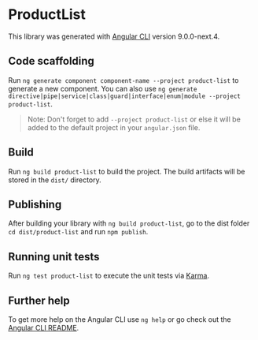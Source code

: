 # ProductList

This library was generated with [Angular CLI](https://github.com/angular/angular-cli) version 9.0.0-next.4.

## Code scaffolding

Run `ng generate component component-name --project product-list` to generate a new component. You can also use `ng generate directive|pipe|service|class|guard|interface|enum|module --project product-list`.
> Note: Don't forget to add `--project product-list` or else it will be added to the default project in your `angular.json` file. 

## Build

Run `ng build product-list` to build the project. The build artifacts will be stored in the `dist/` directory.

## Publishing

After building your library with `ng build product-list`, go to the dist folder `cd dist/product-list` and run `npm publish`.

## Running unit tests

Run `ng test product-list` to execute the unit tests via [Karma](https://karma-runner.github.io).

## Further help

To get more help on the Angular CLI use `ng help` or go check out the [Angular CLI README](https://github.com/angular/angular-cli/blob/master/README.md).
